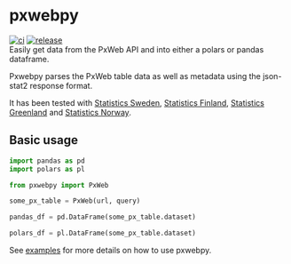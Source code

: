 # pxwebpy
[![ci](https://github.com/stefur/pxwebpy/actions/workflows/ci.yml/badge.svg)](https://github.com/stefur/pxwebpy/actions/workflows/ci.yml)
[![release](https://github.com/stefur/pxwebpy/actions/workflows/release.yml/badge.svg?event=release)](https://github.com/stefur/pxwebpy/actions/workflows/release.yml)   
Easily get data from the PxWeb API and into either a polars or pandas dataframe.  
  
Pxwebpy parses the PxWeb table data as well as metadata using the json-stat2 response format. 
  
It has been tested with [Statistics Sweden](https://scb.se), [Statistics Finland](https://www.stat.fi), [Statistics Greenland](https://stat.gl) and [Statistics Norway](https://www.ssb.no).  

## Basic usage
```python
import pandas as pd
import polars as pl

from pxwebpy import PxWeb

some_px_table = PxWeb(url, query)

pandas_df = pd.DataFrame(some_px_table.dataset)

polars_df = pl.DataFrame(some_px_table.dataset)
```

See [examples](examples/example.py) for more details on how to use pxwebpy.